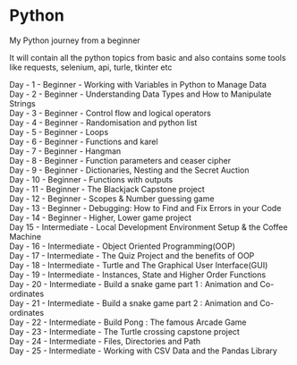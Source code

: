 # Python
My Python journey from a beginner 

It will contain all the python topics from basic and also contains some tools like requests, selenium, api, turle, tkinter etc

Day - 1 - Beginner - Working with Variables in Python to Manage Data <br>
Day - 2 - Beginner - Understanding Data Types and How to Manipulate Strings <br>
Day - 3 - Beginner - Control flow and logical operators <br>
Day - 4 - Beginner - Randomisation and python list <br>
Day - 5 - Beginner - Loops <br>
Day - 6 - Beginner - Functions and karel <br>
Day - 7 - Beginner - Hangman <br>
Day - 8 - Beginner - Function parameters and ceaser cipher <br>
Day - 9 - Beginner - Dictionaries, Nesting and the Secret Auction <br>
Day - 10 - Beginner - Functions with outputs <br>
Day - 11 - Beginner - The Blackjack Capstone project <br>
Day - 12 - Beginner - Scopes & Number guessing game <br>
Day - 13 - Beginner - Debugging: How to Find and Fix Errors in your Code <br>
Day - 14 - Beginner - Higher, Lower game project <br>
Day 15 - Intermediate - Local Development Environment Setup & the Coffee Machine <br>
Day - 16 - Intermediate - Object Oriented Programming(OOP) <br>
Day - 17 - Intermediate - The Quiz Project and the benefits of OOP <br>
Day - 18 - Intermediate - Turtle and The Graphical User Interface(GUI) <br>
Day - 19 - Intermediate - Instances, State and Higher Order Functions <br>
Day - 20 - Intermediate - Build a snake game part 1 : Animation and Co-ordinates <br>
Day - 21 - Intermediate - Build a snake game part 2 : Animation and Co-ordinates <br>
Day - 22 - Intermediate - Build Pong : The famous Arcade Game <br>
Day - 23 - Intermediate - The Turtle crossing capstone project <br>
Day - 24 - Intermediate - Files, Directories and Path <br>
Day - 25 - Intermediate - Working with CSV Data and the Pandas Library <br>
